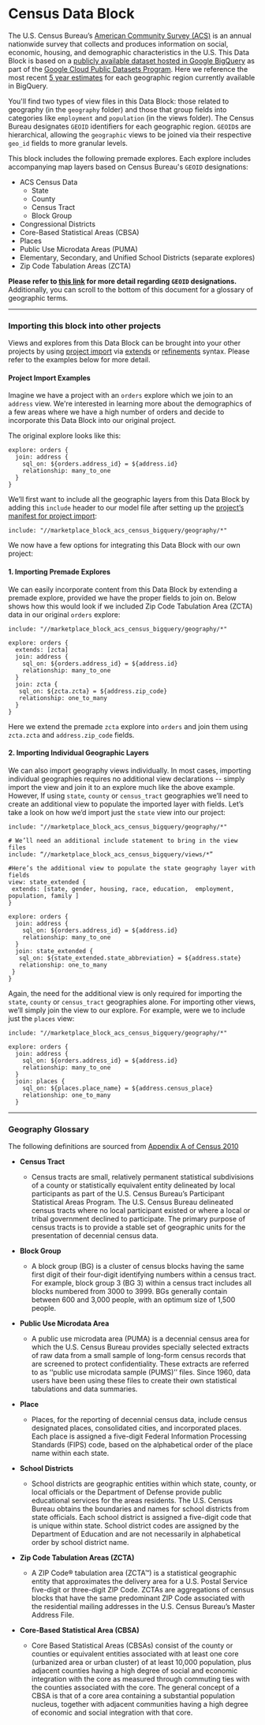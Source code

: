 # Census Data Block


The U.S. Census Bureau’s [American Community Survey (ACS)](https://www.census.gov/programs-surveys/acs) is an annual nationwide survey that collects and produces information on social, economic, housing, and demographic characteristics in the U.S. This Data Block is based on a [publicly available dataset hosted in Google BigQuery](https://console.cloud.google.com/marketplace/details/united-states-census-bureau/acs?id=1282ab4c-78a4-4da5-8af8-cd693fe390ab) as part of the [Google Cloud Public Datasets Program](https://cloud.google.com/public-datasets?_ga=2.233975447.-840160752.1587661252). Here we reference the most recent [5 year estimates](https://www.census.gov/programs-surveys/acs/guidance/estimates.html) for each geographic region currently available in BigQuery.

You'll find two types of view files in this Data Block: those related to geography (in the `geography` folder) and those that group fields into categories like `employment` and `population` (in the views folder). The Census Bureau designates  `GEOID` identifiers for each geographic region. `GEOID`s are hierarchical, allowing the `geographic` views to be joined via their respective `geo_id` fields to more granular levels.

This block includes the following premade explores. Each explore includes accompanying map layers based on Census Bureau's `GEOID` designations:

- ACS Census Data
  - State
  - County
  - Census Tract
  - Block Group
- Congressional Districts
- Core-Based Statistical Areas (CBSA)
- Places
- Public Use Microdata Areas (PUMA)
- Elementary, Secondary, and Unified School Districts (separate explores)
- Zip Code Tabulation Areas (ZCTA)

**Please refer to [this link](https://www.census.gov/programs-surveys/geography/guidance/geo-identifiers.html) for more detail regarding `GEOID` designations.** Additionally, you can scroll to the bottom of this document for a glossary of geographic terms.

***

### Importing this block into other projects
Views and explores from this Data Block can be brought into your other projects by using [project import](https://docs.looker.com/data-modeling/learning-lookml/importing-projects) via [extends](https://docs.looker.com/data-modeling/learning-lookml/extends) or [refinements](https://docs.looker.com/data-modeling/learning-lookml/refinements) syntax. Please refer to the examples below for more detail.

#### Project Import Examples
Imagine we have a project with an `orders` explore which we join to an `address` view. We're interested in learning more about the demographics of a few areas where we have a high number of orders and decide to incorporate this Data Block into our original project.

The original explore looks like this:

```
explore: orders {
  join: address {
    sql_on: ${orders.address_id} = ${address.id}
    relationship: many_to_one
  }
}
```

We’ll first want to include all the geographic layers from this Data Block by adding this `include` header to our model file after setting up the [project’s manifest for project import](https://docs.looker.com/data-modeling/learning-lookml/importing-projects#create_a_project_manifest_file):

```
include: "//marketplace_block_acs_census_bigquery/geography/*"
```
We now have a few options for integrating this Data Block with our own project:

#### **1. Importing Premade Explores**
  We can easily incorporate content from this Data Block by extending a premade explore, provided we have the proper fields to join on. Below shows how this would look if we included Zip Code Tabulation Area (ZCTA) data in our original `orders` explore:

```
include: "//marketplace_block_acs_census_bigquery/geography/*"

explore: orders {
  extends: [zcta]
  join: address {
    sql_on: ${orders.address_id} = ${address.id}
    relationship: many_to_one
  }
  join: zcta {
   sql_on: ${zcta.zcta} = ${address.zip_code}
   relationship: one_to_many
  }
}
```
Here we extend the premade `zcta` explore into `orders` and join them using `zcta.zcta` and `address.zip_code` fields.


#### **2. Importing Individual Geographic Layers**
  We can also import geography views individually. In most cases, importing individual geographies requires no additional view declarations --  simply import the view and join it to an explore much like the above example. However, If using `state`, `county` or `census_tract` geographies we’ll need to create an additional view to populate the imported layer with fields. Let’s take a look on how we’d import just the `state` view into our project:

```
include: "//marketplace_block_acs_census_bigquery/geography/*"

# We’ll need an additional include statement to bring in the view files
include: “//marketplace_block_acs_census_bigquery/views/*”

#Here’s the additional view to populate the state geography layer with fields
view: state_extended {
 extends: [state, gender, housing, race, education,  employment, population, family ]
}

explore: orders {
  join: address {
    sql_on: ${orders.address_id} = ${address.id}
    relationship: many_to_one
  }
  join: state_extended {
   sql_on: ${state_extended.state_abbreviation} = ${address.state}
   relationship: one_to_many
 }
}

```

Again, the need for the additional view is only required for importing the `state`, `county` or `census_tract` geographies alone. For importing other views, we’ll simply join the view to our explore. For example, were we to include just the `places` view:

```
include: "//marketplace_block_acs_census_bigquery/geography/*"

explore: orders {
  join: address {
    sql_on: ${orders.address_id} = ${address.id}
    relationship: many_to_one
  }
  join: places {
    sql_on: ${places.place_name} = ${address.census_place}
    relationship: one_to_many
  }
```






***

### Geography Glossary
The following definitions are sourced from [Appendix A of Census 2010](https://www.census.gov/prod/cen2010/doc/sf1.pdf#page=605)

- **Census Tract**
  - Census tracts are small, relatively permanent statistical subdivisions of a county or statistically equivalent entity delineated by local participants as part of the U.S. Census Bureau’s Participant Statistical Areas Program. The U.S. Census Bureau delineated census tracts where no local participant existed or where a local or tribal government declined to participate. The primary purpose of census tracts is to provide a stable set of geographic units for the presentation of decennial census data.

- **Block Group**
  - A block group (BG) is a cluster of census blocks having the same first digit of their four-digit identifying numbers within a census tract. For example, block group 3 (BG 3) within a census tract includes all blocks numbered from 3000 to 3999. BGs generally contain between 600 and 3,000 people, with an optimum size of 1,500 people.

- **Public Use Microdata Area**
  - A public use microdata area (PUMA) is a decennial census area for which the U.S. Census Bureau provides specially selected extracts of raw data from a small sample of long-form census records that are screened to protect confidentiality. These extracts are referred to as ‘‘public use microdata sample (PUMS)’’ files. Since 1960, data users have been using these files to create their own statistical tabulations and data summaries.

- **Place**
  - Places, for the reporting of decennial census data, include census designated places, consolidated cities, and incorporated places. Each place is assigned a five-digit Federal Information Processing Standards (FIPS) code, based on the alphabetical order of the place name within each state.

- **School Districts**
  - School districts are geographic entities within which state, county, or local officials or the Department of Defense provide public educational services for the areas residents. The U.S. Census Bureau obtains the boundaries and names for school districts from state officials. Each school district is assigned a five-digit code that is unique within state. School district codes are assigned by the Department of Education and are not necessarily in alphabetical order by school district name.

- **Zip Code Tabulation Areas (ZCTA)**
  - A ZIP Code® tabulation area (ZCTA™) is a statistical geographic entity that approximates the delivery area for a U.S. Postal Service five-digit or three-digit ZIP Code. ZCTAs are aggregations of census blocks that have the same predominant ZIP Code associated with the residential mailing addresses in the U.S. Census Bureau’s Master Address File.

- **Core-Based Statistical Area (CBSA)**
  - Core Based Statistical Areas (CBSAs) consist of the county or counties or equivalent entities associated with at least one core (urbanized area or urban cluster) of at least 10,000 population, plus adjacent counties having a high degree of social and economic integration with the core as measured through commuting ties with the counties associated with the core. The general concept of a CBSA is that of a core area containing a substantial population nucleus, together with adjacent communities having a high degree of economic and social integration with that core.
